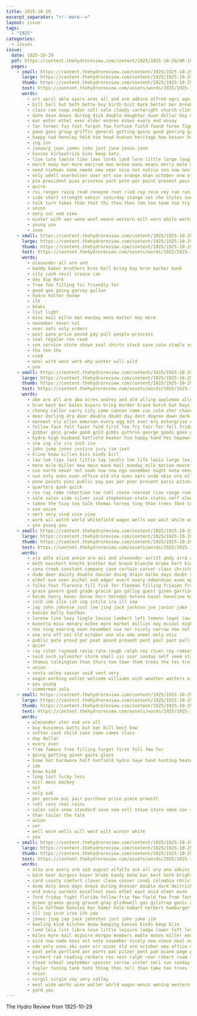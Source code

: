 ```yaml
---
title: 1925-10-29
excerpt_separator: "<!--more-->"
layout: issue
tags:
  - "1925"
categories:
  - issues
issue:
  date: 1925-10-29
  pdf: https://content.thehydroreview.com/content/1925/1925-10-29/HR-1925-10-29.pdf
  pages:
    - small: https://content.thehydroreview.com/content/1925/1925-10-29/small/HR-1925-10-29-01.jpg
      large: https://content.thehydroreview.com/content/1925/1925-10-29/large/HR-1925-10-29-01.jpg
      thumb: https://content.thehydroreview.com/content/1925/1925-10-29/thumbnails/HR-1925-10-29-01.jpg
      text: https://content.thehydroreview.com/assets/words/1925/1925-10-29/HR-1925-10-29-01.txt
      words:
        - art april able ayers arms all and are adkins alfred agri ago army agent atz
        - bill ball but both bette boy birth bist back better ber break butter business brother bur been begin best bassler browne bob began bush body bay boys bolf bro bible buy basket billion butler bills black
        - class cen coop cedar coll cole cloudy cartwright church clinton come cadet can col chance college con collier christian cash cross courtney chas county cheap coffee count cotton christ coach curley city center colonel character colfax close chamber company coldwell chris cause catherine
        - date dean downs during dick double daughter dunn dollar day dal deal
        - ear enter ethel ever elder endres essex every end essay
        - far former fay fost forget few fortune field found foree figures fail fair farmer first frank from for full folks forty fake friends foreman fred free finan felton
        - gave goes group griffin general getting gains good ghering games guard gath guide glad gam game given gladys grab grow greeson grant graham going ger
        - happy had hensley held him head hudson heritage how hesser hoyt host hubert home hayes honey has hydro hallow hot hour her half herndon henry husband hope honor hold hands heger hard
        - ing ion
        - january jean james john just june jesus jane
        - kansas kirkpatrick kins keep katz
        - line late lawton like laws lords land lere little large long lack less lot lesli leader living lineman last left life loyal
        - march many mar more marcrum men mckee manu means merry male miller mong master mix mountain mary music mand most moral monday made matter melvin mon mauk miles mighty may man mineral mcfarlin mus miss milk
        - need niehues name needs new near nice not notice non now nov nie nims night news november north
        - only odell overholser over ort ose orange onan october ona off old ober
        - pie president pies princess part pete per point present pass peter paul pro peters people pas pastor plan page pat place pride pleasant por paper pay post public
        - quire
        - rei ranges rainy read ronayne roat ried ray rece rey ran run rank ranks radio roy real ries
        - side short strength senior saturday stange set she styles sun surprise standing southern special staple summer say south sunday stock see saw sally states sible season such show sale shall ship school save second subject student strong state sup shown son sermon sid seer sick ster shadow
        - talk turn takes than thet thi thou then tom ten team too try town tell treat thomas tea tor the take towns them
        - union
        - very val ved view
        - winter with was wane wool weare western will warn while working washington wax went work want well worthy warning worth weathers week wills weatherford west williams wilson word wayne wish
        - young you
        - zone
    - small: https://content.thehydroreview.com/content/1925/1925-10-29/small/HR-1925-10-29-02.jpg
      large: https://content.thehydroreview.com/content/1925/1925-10-29/large/HR-1925-10-29-02.jpg
      thumb: https://content.thehydroreview.com/content/1925/1925-10-29/thumbnails/HR-1925-10-29-02.jpg
      text: https://content.thehydroreview.com/assets/words/1925/1925-10-29/HR-1925-10-29-02.txt
      words:
        - alexander all are and
        - bandy baker brothers bros bell bring buy bron barber bank
        - city cash cecil crease can
        - day dip dark
        - free foo filling fic friendly for
        - good gee going garvey gallon
        - hydro holter henke
        - ith
        - khaki
        - list light
        - miss mail mille man monday mens matter may more
        - november never not
        - over oats only orders
        - post pane price pound pay pull people princess
        - real regular ren read
        - son service store shown seal shirts stock save sale staple sour sellers smith station see
        - tha ten the
        - vied
        - wool with west work why winter will wild
        - you
    - small: https://content.thehydroreview.com/content/1925/1925-10-29/small/HR-1925-10-29-03.jpg
      large: https://content.thehydroreview.com/content/1925/1925-10-29/large/HR-1925-10-29-03.jpg
      thumb: https://content.thehydroreview.com/content/1925/1925-10-29/thumbnails/HR-1925-10-29-03.jpg
      text: https://content.thehydroreview.com/assets/words/1925/1925-10-29/HR-1925-10-29-03.txt
      words:
        - abe are all arm aba acres andrey and ald alling appleman allen
        - bran best ber bales buyers bring border brand butch but boys bis buy bound bank bradley burden business bunch better barber burner box brake back bok breath brightly been burst boy
        - cheney caller carry city came cannon come con calm cher chance cane change cheap can case citizen col clyde cry chronic courts cash clock cattle cate college christ clear corn chas child counsel county candy clair
        - deer darling dry door double doubt day dent degree down dark doctor drew date dise done duty
        - earnest ely ellen emerson every egg est ever ery enterprise else emery east
        - fellow face felt favor fund first foe fry fair for fell friday farm free farra fear fort frank few from fresh fever
        - gibbar goin grade good gold gibbs guthrie george goods goes given gordon geary
        - hydro high husband hatfield heater him happy hand hes hopewell hier her honor hee holding halls hie had homes heri henke home herndon holter hinton hands hay hastings hodnett hind hoke health hour heart has head
        - ino ing ile ira inch ice
        - john jump jones justice jury jim just
        - kline know killen kiss kinds kirl
        - law lem lips last little lay levels lee life louis large levi look let land love lister lato line lover
        - more mile miller mea main mauk mail monday milk marion moore many mcalester means man must moline may mill money mas made mom miss mata memory
        - nin north never not noah now new ngo november night note need
        - oun only ones over office old ola oven oats onda obie ore ollie oney
        - pene points pies public pay pas per poor present paris pitzer power private preas point place price phon
        - quarters quek quick
        - res ray robe robertson rae ruhl route rexroat rise range room read reason
        - sale sales side silver said stephenson state states self sled schools sunday swords sions share sui sell sea season sult soon see seat seem ser strange susie south strong swan saw sper station shy school she shoulder say sane sat stella store star still stove sees stream scott situ
        - taken the tsay too talk thomas torney ting than trees thet tones tears terk thyng tana tor triplett try toledo tant town thoe them telling times tine trom thing tal thi then tell
        - use union
        - vert very vind vice view
        - work wil watch world whitefield wagon wells was wait while walk wan wax will white way word won worth wide week well want why with wife words
        - yen young you
    - small: https://content.thehydroreview.com/content/1925/1925-10-29/small/HR-1925-10-29-04.jpg
      large: https://content.thehydroreview.com/content/1925/1925-10-29/large/HR-1925-10-29-04.jpg
      thumb: https://content.thehydroreview.com/content/1925/1925-10-29/thumbnails/HR-1925-10-29-04.jpg
      text: https://content.thehydroreview.com/assets/words/1925/1925-10-29/HR-1925-10-29-04.txt
      words:
        - aja able alice annie are asi and alexander avritt andy arra ane arthur acord alva albert author abe ang amos ask all
        - both boschert brecht brother but brand blanche brake bert binder boat big bow back barnes bell bale bill born brown body ball bartgis bryan blum began bright bertha brought ben baby
        - cena creek constant company case certain carver class christmas come cat cor corn crank can came change con cedar cheap canute cutt child comes colony cane car claud cold cope cleo chris card cad
        - dude deer dainty double duncan doing drain dalke days doubt davis dinner demotte daughter day ditmore dooley down
        - ethel eve ever eichel end edger evert every edmondson even epperly eral earl edith
        - folks fost florence fill fisk fer fleeman filling friesen from friend fry foot finger friday first ford farm fine few frank for
        - grace govern good grade gracie gon gallop guest given garrison guard ger gregg going gray german game gaylor
        - heide henry honor horne horr herndon helena hazel haneline heidebrecht hern hawkins homes halen hodge hol herbert hei had home hydro hinton hose him hand henke her hard hie hildebrand harry has hatfield how hesser
        - inch ide ille ish ing intile ira ill ina
        - jay john johnnie just jaw jing jack jackson joe junior jake jim jee janzen
        - kansas kelly kaufman
        - lorene line levy lingle louise lambert left lemons legal law let lane leide letter little list lake lemon like last lighter lee lie long
        - manetta miss menary mckee more market million may mccool mighty money must mat most mesa mary miles miller matter man morn made mis martin monday mino
        - nov ning nearing noon november nua ner nicely narrow nee not notice note night new non northern neighbors now
        - ove ora off oni old october onn ola ode oneel only otis
        - public pete proud per peat pound present pent paul past pull pick paxton prise parks peden part pay
        - quier
        - ray riter raymond revie rate rough ralph rey river roy ramsey ridge reynolds roads ren robertson ready rust russell rolls rants running rush ruthie reber
        - said such sylvester storm shall sic soar sunday self seem state susie set save shaw suit south sell son stand sear smit saturday sun station start seat supper simpson safe surprise sup smith sandlin sale stewart sales supply shown special sal sur school short sister store sick simmons
        - thomas talkington than thurs tom town them trees the tes trull tax top tor ten take triplett
        - union
        - vesta velma vassar void vent very
        - wagon working walter welcome williams wish weather watters wilson winter week want worth well war won wright will wife wiley was weck with went wonder warkentin wide weatherford while wind
        - you young
        - zimmerman zola
    - small: https://content.thehydroreview.com/content/1925/1925-10-29/small/HR-1925-10-29-05.jpg
      large: https://content.thehydroreview.com/content/1925/1925-10-29/large/HR-1925-10-29-05.jpg
      thumb: https://content.thehydroreview.com/content/1925/1925-10-29/thumbnails/HR-1925-10-29-05.jpg
      text: https://content.thehydroreview.com/assets/words/1925/1925-10-29/HR-1925-10-29-05.txt
      words:
        - alexander ater and are all
        - buy business batts but bar bill best bow
        - cotton cash child case come comes class
        - day dollar
        - every ever
        - from famous free filling forget first full few for
        - going getting given gains glass
        - home hot hardware half hatfield hydro haye hand hunting heater
        - ide
        - know kidd
        - long last lucky less
        - mill mens mackey
        - not
        - only oak
        - per person pai pair purchase price piece prewitt
        - ruhl rens real rains
        - sales sale snow standard save see sell stove store smee sox savi suits station special service socks sor
        - than tailor the talk
        - union
        - ver
        - well ware wells will west wilt winter white
        - you
    - small: https://content.thehydroreview.com/content/1925/1925-10-29/small/HR-1925-10-29-06.jpg
      large: https://content.thehydroreview.com/content/1925/1925-10-29/large/HR-1925-10-29-06.jpg
      thumb: https://content.thehydroreview.com/content/1925/1925-10-29/thumbnails/HR-1925-10-29-06.jpg
      text: https://content.thehydroreview.com/assets/words/1925/1925-10-29/HR-1925-10-29-06.txt
      words:
        - alva are avery arm aid august alfalfa ask all ary ana adkins and averitt able addo ald
        - back bear burgess buyer brake bandy bene bar best both bright bloom been better bank bro bainer bakes brand brands bologna but bassler body bill blue ball bou business
        - card county comfort clover close cosner condi columbia christmas che cox chairs cordell can china cowden class care chas church chair cas coll cold caller caddo claude cook champlin clerk clinton cocks carl cher city car count call canyon came cheap center carry cotton childs crank choo crease
        - done duty dove days dress during dresser double dark deitrich deer death down denham din does director daughter drew day dollar dinner davis
        - end every earnest excellent enos ethel east enid elmer even
        - ford friday fight florida fellow frie few field fow from farm fell flood frost foot fancy full for forth fill folks first force fam farms fresh friends fall frank fed far fruit fost
        - grown graves going ground gray glidewell gas gilstrap ganic gillum good gen goes gordon glad game given gift gone grain grade geraldine geary
        - hile huffman hensley her homer hole hobart herbert hamburger hydro howard hulls hartshorn home high heart half heard hardware hard house had him ham has
        - ill ing inch iron ith ide
        - jones jing jay jack johnston just john jake jim
        - keeling kind kitchen know keeping kansas kinds keep klin
        - land lela list libra lose little leisure lodge lower left less light lean loss long larko lunch last let line
        - miles myre mail mcguire morgan members mable mates miller money mechan may most market mention miss mean man matter mose morning much mcalester main more mackey mechanic martha macy monday many made means must
        - nice now nade ness not note november nicely new niece neal neighbors never nov notice
        - ode only ones oki over orr oscar old ore october oma office oats
        - pool pete portland per ports pat pitzer pent pan piano page price ping post pump pro public plenty
        - richert rad reading rockers res rest ralph rear robert roam range rankin room ready russell rush regular ree run ridenour reason ross
        - stead school september spencer sorrow sister seri sun sunday standard short sis stevens she suite sick show sone sweet sina star setting stones stroll smith sell soap staple stock station simple state stockton seen sutton sedan samples sam sole session states saturday second spring sad starky son stove service such sale sunshine springs side selling stores see simon seems south seat save seeds street seed starts spell scott store self summer sample
        - taylor tuning tank tate thing then tell than take tee trees the tampa tudor theresa times tom texas too them talk throne ton trip tax table try
        - union
        - virgil virgin vay very valley
        - west wide works wien waller world wagon wesco wening western while wallace winter write was weeks wheat white wayne want weatherford wen weather way wells wife working wire walters work wik warm williams will with went week
        - yard you
---
```


The Hydro Review from 1925-10-29

<!--more-->

